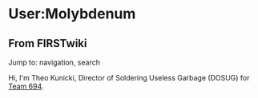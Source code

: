 # User:Molybdenum

## From FIRSTwiki

Jump to: navigation, search

Hi, I'm Theo Kunicki, Director of Soldering Useless Garbage (DOSUG) for [Team 694](694 "694").
